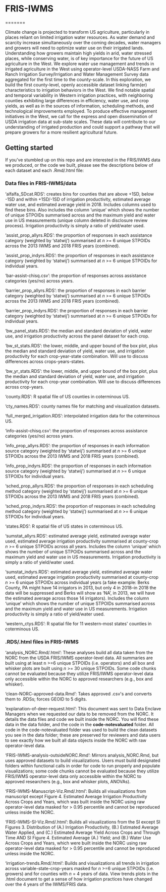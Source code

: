 # FRIS-IWMS

=======

Climate change is projected to transform US agriculture, particularly in places reliant on limited irrigation water resources. As water demand and scarcity increase simultaneously over the coming decades, water managers and growers will need to optimize water use on their irrigated lands. Understanding how growers maintain high yields in arid, water stressed places, while conserving water, is of key importance for the future of US agriculture in the West. We explore water use management and trends in irrigated agriculture in the West using operator-level USDA-NASS Farm and Ranch Irrigation Survey/Irrigation and Water Management Survey data aggregated for the first time to the county-scale. In this exploration, we build the first county-level, openly accessible dataset linking farm(er) characteristics to irrigation behaviors in the West. We find notable spatial and temporal variability in Western irrigation practices, with neighboring counties exhibiting large differences in efficiency, water use, and crop yields, as well as in the sources of information, scheduling methods, and technological improvements employed. To produce effective management initiatives in the West, we call for the express and open dissemination of USDA irrigation data at sub-state scales. These data will contribute to our understanding of irrigated production and could support a pathway that will prepare growers for a more resilient agricultural future. 

## Getting started

If you've stumbled up on this repo and are interested in the FRIS/IWMS data we produced, or the code we built, please see the descriptions below of each dataset and each .Rmd/.html file:

### Data files in FRIS-IWMS/data

‘alfalfa_SDcat.RDS’: creates bins for counties that are above +1SD, below -1SD and within +1SD/-1SD of irrigation productivity, estimated average water use, and estimated average yield in 2018. Includes columns used to find these bins. Also includes the column ‘unique’ which shows the number of unique STPOIDs summarised across and the maximum yield and water use in US measurements (unique column deleted in disclosure review process). Irrigation productivity is simply a ratio of yield/water used.

‘assist_prop_allyrs.RDS’: the proportion of responses in each assistance category (weighted by ‘statwij’) summarised at *n* >= 6 unique STPOIDs across the 2013 IWMS and 2018 FRIS years (combined).

‘assist_prop_indyrs.RDS’: the proportion of responses in each assistance category (weighted by ‘statwij’) summarised at *n* >= 6 unique STPOIDs for individual years.

‘bar-assist-chisq.csv’: the proportion of responses across assistance categories (yes/no) across years.

‘barrier_prop_allyrs.RDS’: the proportion of responses in each barrier category (weighted by ‘statwij’) summarised at *n* >= 6 unique STPOIDs across the 2013 IWMS and 2018 FRIS years (combined).

‘barrier_prop_indyrs.RDS’: the proportion of responses in each barrier category (weighted by ‘statwij’) summarised at *n* >= 6 unique STPOIDs for individual years.

‘bw_panel_stats.RDS’: the median and standard deviation of yield, water use, and irrigation productivity across the panel dataset for each crop.

‘bw_st_stats.RDS’: the lower, middle, and upper bound of the box plot, plus the median and standard deviation of yield, water use, and irrigation productivity for each crop-year-state combination. Will use to discuss differences across crops-years-states.

‘bw_yr_stats.RDS’: the lower, middle, and upper bound of the box plot, plus the median and standard deviation of yield, water use, and irrigation productivity for each crop-year combination. Will use to discuss differences across crop-years.

‘county.RDS’: R spatial file of US counties in coterminous US.

‘cty_names.RDS’: county names file for matching and visualization datasets.

‘full_merged_irrigation.RDS’: interpolated irrigation data for the coterminous US.

‘info-assist-chisq.csv’: the proportion of responses across assistance categories (yes/no) across years.

‘info_prop_allyrs.RDS’: the proportion of responses in each information source category (weighted by ‘statwij’) summarised at *n* >= 6 unique STPOIDs across the 2013 IWMS and 2018 FRIS years (combined).

‘info_prop_indyrs.RDS’: the proportion of responses in each information source category (weighted by ‘statwij’) summarised at *n* >= 6 unique STPOIDs for individual years.

‘sched_prop_allyrs.RDS’: the proportion of responses in each scheduling method category (weighted by ‘statwij’) summarised at *n* >= 6 unique STPOIDs across the 2013 IWMS and 2018 FRIS years (combined).

‘sched_prop_indyrs.RDS’: the proportion of responses in each scheduling method category (weighted by ‘statwij’) summarised at *n* >= 6 unique STPOIDs for individual years.

‘states.RDS’: R spatial file of US states in coterminous US.

‘sumstat_allyrs.RDS’: estimated average yield, estimated average water used, estimated average irrigation productivity summarised at county-crop *n* >= 6 unique STPOIDs across all years. Includes the column ‘unique’ which shows the number of unique STPOIDs summarised across and the maximum yield and water use in US measurements. Irrigation productivity is simply a ratio of yield/water used.

‘sumstat_indyrs.RDS’: estimated average yield, estimated average water used, estimated average irrigation productivity summarised at county-crop *n* >= 6 unique STPOIDs across individual years (a fake example: Berks County, PA might have 14 irrigators in 2013, but only 4 in 2018–in 2018 the data will be suppressed and Berks will show as ‘NA’, in 2013, we will have the estimated average across those 14 irrigators). Includes the column ‘unique’ which shows the number of unique STPOIDs summarised across and the maximum yield and water use in US measurements. Irrigation productivity is simply a ratio of yield/water used.

‘western_ctys.RDS’: R spatial file for 11 western-most states' counties in coterminous US.

### .RDS/.html files in FRIS-IWMS

‘analysis_NORC.Rmd/.html’: These analyses build all data taken from the NORC from the USDA FRIS/IWMS operator-level data. All summaries are built using at least n >=6 unique STPOIDs (i.e. operators) and all box and whisker plots are built using *n* >= 30 unique STPOIDs. Some code chunks cannot be evaluated because they utilize FRIS/IWMS operator-level data only accessible within the NORC to approved researchers (e.g., box and whisker).

‘clean-NORC-approved-data.Rmd’: Takes approved .csv's and converts them to .RDSs; forces GEOID to 5 digits.

‘explanation-of-deer-request.html’: This document was sent to Data Enclave Managers when we requested our data to be removed from the NORC. It details the data files and code we built inside the NORC. You will find these data in the data folder, and the code in the **code-notevaluated** folder. All code in the code-notevaluated folder was used to build the clean datasets you see in the data folder; these are preserved for reviewers and data users to see exactly how we built all data objects inside the NORC with raw operator-level data.

‘FRIS-IWMS-analysis-outsideNORC.Rmd’: Mirrors analysis_NORC.Rmd, but uses approved datasets to build visualizations. Users must build designated folders within functional calls in order for code to run properly and populate visualizations; some code chunks cannot be evaluated because they utilize FRIS/IWMS operator-level data only accessible within the NORC to approved researchers (e.g., box and whisker plots, ANOVAs).

‘FRIS-IWMS-Manuscript-Viz.Rmd/.html’: Builds all visualizations from manuscript except Figure 4. Estimated Average Irrigation Productivity Across Crops and Years, which was built inside the NORC using raw operator-level data masked for > 0.95 percentile and cannot be reproduced unless inside the NORC.

‘FRIS-IWMS-SI-Viz.Rmd/.html’: Builds all visualizations from the SI except SI Figures 3. Distribution of (A.) Irrigation Productivity, (B.) Estimated Average Water Applied, and (C.) Estimated Average Yield Across Crops and Through Time AND SI Figure 4. Estimated Average (A.) Yield; and (B.) Water Use Across Crops and Years, which were built inside the NORC using raw operator-level data masked for > 0.95 percentile and cannot be reproduced unless inside the NORC.

‘irrigation-trends.Rmd/.html’: Builds and visualizations all trends in irrigation across variable-state-crop-years masked for *n* >=6 unique STPOIDs (i.e. growers) and for counties with *n* = 4 years of data. View trends plots in the .html document to get a sense of how irrigation practices have changed over the 4 years of the IWMS/FRIS data.

